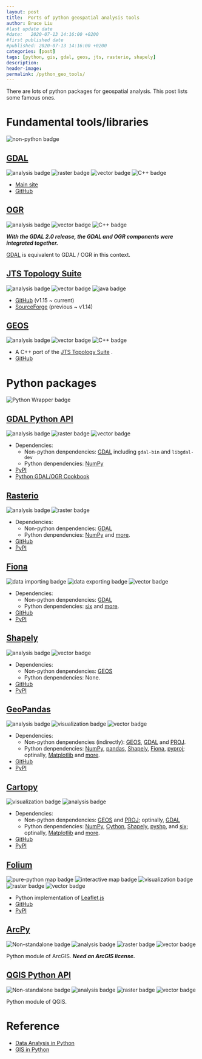 ```yaml
---
layout: post
title:  Ports of python geospatial analysis tools
author: Bruce Liu
#last update date
#date:   2020-07-13 14:16:00 +0200
#first published date
#published: 2020-07-13 14:16:00 +0200
categories: [post]
tags: [python, gis, gdal, geos, jts, rasterio, shapely]
description: 
header-image: 
permalink: /python_geo_tools/
---
```


There are lots of python packages for geospatial analysis. This post lists some famous ones.
<!--the above is the excerpt-->
<!--more-->
<!--the following is the text-->

# Fundamental tools/libraries


![non-python badge](https://img.shields.io/badge/Non--python-blue.svg)

## [GDAL] 

![analysis badge](https://img.shields.io/badge/analysis-blue.svg)
![raster badge](https://img.shields.io/badge/raster-blue.svg)
![vector badge](https://img.shields.io/badge/vector-blue.svg)
![C++ badge](https://img.shields.io/badge/C++-blue.svg)

- [Main site](https://gdal.org/)
- [GitHub](https://github.com/OSGeo/gdal)

## [OGR]

![analysis badge](https://img.shields.io/badge/analysis-blue.svg)
![vector badge](https://img.shields.io/badge/vector-blue.svg)
![C++ badge](https://img.shields.io/badge/C++-blue.svg)

***With the GDAL 2.0 release, the GDAL and OGR components were integrated together.***

[GDAL] is equivalent to GDAL / OGR in this context.


## [JTS Topology Suite]

![analysis badge](https://img.shields.io/badge/analysis-blue.svg)
![vector badge](https://img.shields.io/badge/vector-blue.svg)
![java badge](https://img.shields.io/badge/java-blue.svg)

- [GitHub](https://github.com/locationtech/jts) (v1.15 ~ current)
- [SourceForge](https://sourceforge.net/projects/jts-topo-suite/) (previous ~ v1.14)

## [GEOS]

![analysis badge](https://img.shields.io/badge/analysis-blue.svg)
![vector badge](https://img.shields.io/badge/vector-blue.svg)
![C++ badge](https://img.shields.io/badge/C++-blue.svg)

- A C++ port of the [JTS Topology Suite] .
- [GitHub](https://github.com/libgeos/geos)

# Python packages

![Python Wrapper badge](https://img.shields.io/badge/Python%20Wrapper-blue.svg)

## [GDAL Python API]

![analysis badge](https://img.shields.io/badge/analysis-blue.svg)
![raster badge](https://img.shields.io/badge/raster-blue.svg)
![vector badge](https://img.shields.io/badge/vector-blue.svg)

- Dependencies:
	- Non-python denpendencies: [GDAL] including `gdal-bin` and `libgdal-dev`
	- Python denpendencies: [NumPy]
- [PyPI](https://pypi.org/project/GDAL/)
- [Python GDAL/OGR Cookbook]

## [Rasterio]

![analysis badge](https://img.shields.io/badge/analysis-blue.svg)
![raster badge](https://img.shields.io/badge/raster-blue.svg)

- Dependencies: 
	- Non-python denpendencies: [GDAL]
	- Python denpendencies: [NumPy] and [more](https://rasterio.readthedocs.io/en/latest/installation.html#dependencies).
- [GitHub](https://github.com/mapbox/rasterio)
- [PyPI](https://pypi.org/project/rasterio/)

## [Fiona]

![data importing badge](https://img.shields.io/badge/data%20importing-blue.svg)
![data exporting badge](https://img.shields.io/badge/data%20exporting-blue.svg)
![vector badge](https://img.shields.io/badge/vector-blue.svg)

- Dependencies: 
	- Non-python denpendencies: [GDAL]
	- Python denpendencies: [six] and [more](https://github.com/Toblerity/Fiona#python-requirements).
- [GitHub](https://github.com/Toblerity/Fiona)
- [PyPI](https://pypi.org/project/fiona/)

## [Shapely]

![analysis badge](https://img.shields.io/badge/analysis-blue.svg)
![vector badge](https://img.shields.io/badge/vector-blue.svg)

- Dependencies: 
	- Non-python denpendencies: [GEOS]
	- Python denpendencies: None.
- [GitHub](https://github.com/Toblerity/Shapely)
- [PyPI](https://pypi.org/project/Shapely/)

## [GeoPandas]

![analysis badge](https://img.shields.io/badge/analysis-blue.svg)
![visualization badge](https://img.shields.io/badge/visualization-blue.svg)
![vector badge](https://img.shields.io/badge/vector-blue.svg)

- Dependencies: 
	- Non-python denpendencies (indirectly): [GEOS], [GDAL] and [PROJ].
	- Python denpendencies: [NumPy], [pandas], [Shapely], [Fiona], [pyproj]; optinally, [Matplotlib] and [more](https://geopandas.org/install.html#dependencies).
- [GitHub](https://github.com/geopandas/geopandas)
- [PyPI](https://pypi.org/project/geopandas/)

## [Cartopy]

![visualization badge](https://img.shields.io/badge/visualization-blue.svg)
![analysis badge](https://img.shields.io/badge/analysis-blue.svg)

- Dependencies:
	- Non-python denpendencies: [GEOS] and [PROJ]; optinally, [GDAL]
	- Python denpendencies: [NumPy], [Cython], [Shapely], [pyshp], and [six]; optinally, [Matplotlib] and [more](https://scitools.org.uk/cartopy/docs/latest/installing.html#optional-dependencies).
- [GitHub](https://github.com/SciTools/cartopy)
- [PyPI](https://pypi.org/project/Cartopy/)

## [Folium]

![pure-python map badge](https://img.shields.io/badge/pure%20Python-blue.svg)
![interactive map badge](https://img.shields.io/badge/interactive%20map-blue.svg)
![visualization badge](https://img.shields.io/badge/visualization-blue.svg)
![raster badge](https://img.shields.io/badge/raster-blue.svg)
![vector badge](https://img.shields.io/badge/vector-blue.svg)

- Python implementation of [Leaflet.js]
- [GitHub](https://github.com/python-visualization/folium)
- [PyPI](https://pypi.org/project/folium/)

## [ArcPy]

![Non-standalone badge](https://img.shields.io/badge/non--standalone-blue.svg)
![analysis badge](https://img.shields.io/badge/analysis-blue.svg)
![raster badge](https://img.shields.io/badge/raster-blue.svg)
![vector badge](https://img.shields.io/badge/vector-blue.svg)

Python module of ArcGIS. ***Need an ArcGIS license.***

## [QGIS Python API]

![Non-standalone badge](https://img.shields.io/badge/non--standalone-blue.svg)
![analysis badge](https://img.shields.io/badge/analysis-blue.svg)
![raster badge](https://img.shields.io/badge/raster-blue.svg)
![vector badge](https://img.shields.io/badge/vector-blue.svg)

Python module of QGIS.

# Reference
- [Data Analysis in Python]
- [GIS in Python]



[GDAL]: https://gdal.org/
[GDAL Python API]: https://gdal.org/python/index.html
[Python GDAL/OGR Cookbook]: https://pcjericks.github.io/py-gdalogr-cookbook/
[Rasterio]: https://rasterio.readthedocs.io/en/latest/
[Cartopy]: https://scitools.org.uk/cartopy/docs/latest/
[GEOS]: https://trac.osgeo.org/geos/
[PROJ]: https://proj.org/
[NumPy]: https://numpy.org/
[Cython]: https://cython.org/
[Shapely]: https://shapely.readthedocs.io/en/latest/
[pyshp]: https://github.com/GeospatialPython/pyshp
[six]: https://github.com/benjaminp/six
[Matplotlib]: https://matplotlib.org/
[JTS Topology Suite]: https://locationtech.github.io/jts/
[OGR]: https://gdal.org/faq.html#what-is-this-ogr-stuff
[Fiona]: https://fiona.readthedocs.io/en/latest/
[Folium]: https://python-visualization.github.io/folium/
[ArcPy]: https://pro.arcgis.com/en/pro-app/arcpy/
[QGIS Python API]: https://qgis.org/pyqgis/
[Leaflet.js]: https://leafletjs.com/
[GeoPandas]: https://geopandas.org/
[pandas]: https://pandas.pydata.org/
[pyproj]: http://pyproj4.github.io/pyproj/stable/
[Data Analysis in Python]: http://www.data-analysis-in-python.org/
[GIS in Python]: http://www.data-analysis-in-python.org/t_gis.html

